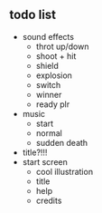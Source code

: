 ## todo list

<!-- - plr.car variable -->
<!-- - random player color -->
<!-- - offset attack range -->
<!-- - global brake -->
<!-- - out of bounds brake -->
<!-- - attack logic -->
<!-- - health logic -->
<!-- - collision logic -->
<!-- - sudden death? -->
<!-- - explosion animation -->
<!-- - background -->
<!-- - SHIELD -->
  <!-- - hold x to shield -->
  <!-- - only active car -->
  <!-- - no shooting while shielding -->
  <!-- - limited time -->
  <!-- - chip damage -->
  <!-- - emergency brake = x+z -->
  <!-- - UI/gfx -->
<!-- - UI feedback -->
  <!-- - blinking lights -->
  <!-- - blinking alerts -->
  <!-- - which car i switch 2 -->
  <!-- - countdown -->
  <!-- - smaller death circle -->
- sound effects
  - throt up/down
  - shoot + hit
  - shield
  - explosion
  - switch
  - winner
  - ready plr
- music
  - start
  - normal
  - sudden death
- title?!!!
- start screen
  - cool illustration
  - title
  <!-- - player ready -->
  - help
  - credits
<!-- - win screen -->

